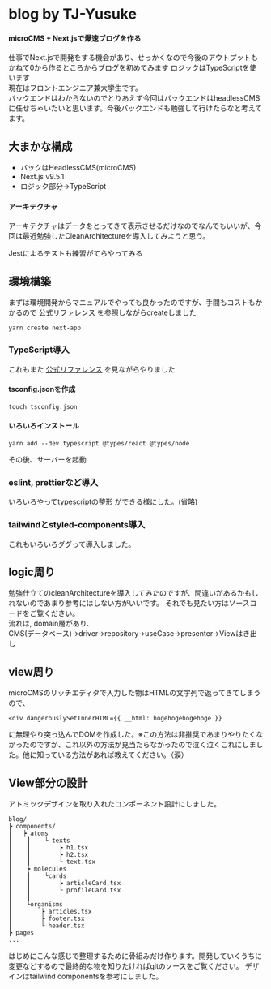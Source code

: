 # blog by TJ-Yusuke
#### microCMS + Next.jsで爆速ブログを作る

仕事でNext.jsで開発をする機会があり、せっかくなので今後のアウトプットもかねて0から作るところからブログを初めてみます
ロジックはTypeScriptを使います<br>
現在はフロントエンジニア兼大学生です。<br>
バックエンドはわからないのでとりあえず今回はバックエンドはheadlessCMSに任せちゃいたいと思います。今後バックエンドも勉強して行けたらなと考えてます。

## 大まかな構成
- バックはHeadlessCMS(microCMS)
- Next.js v9.5.1
- ロジック部分→TypeScript
#### アーキテクチャ
アーキテクチャはデータをとってきて表示させるだけなのでなんでもいいが、今回は最近勉強したCleanArchitectureを導入してみようと思う。

Jestによるテストも練習がてらやってみる


## 環境構築
まずは環境開発からマニュアルでやっても良かったのですが、手間もコストもかかるので [公式リファレンス](https://nextjs.org/docs/getting-started) を参照しながらcreateしました
~~~Linux Kernel Module
yarn create next-app
~~~
### TypeScript導入
これもまた [公式リファレンス](https://nextjs.org/docs/basic-features/typescript) を見ながらやりました
#### tsconfig.jsonを作成
~~~Linux Kernel Module
touch tsconfig.json
~~~
#### いろいろインストール
~~~
yarn add --dev typescript @types/react @types/node
~~~
その後、サーバーを起動

### eslint, prettierなど導入
いろいろやって[typescriptの整形](https://qiita.com/y-w/items/dcf5fb4af52e990109eb#typescript%E3%81%AE%E3%81%9F%E3%82%81%E3%81%AEeslint%E3%81%A8prettier%E3%81%AE%E4%BD%B5%E7%94%A8%E8%A8%AD%E5%AE%9A) ができる様にした。(省略)

### tailwindとstyled-components導入
これもいろいろググって導入しました。

## logic周り
勉強仕立てのcleanArchitectureを導入してみたのですが、間違いがあるかもしれないのであまり参考にはしない方がいいです。
それでも見たい方はソースコードをご覧ください。
<br>流れは, domain層があり、<br>
CMS(データベース)→driver→repository→useCase→presenter→Viewはき出し

## view周り
microCMSのリッチエディタで入力した物はHTMLの文字列で返ってきてしまうので、<br>

`<div dangerouslySetInnerHTML={{ __html: hogehogehogehoge }}`<br>

に無理やり突っ込んでDOMを作成した。※この方法は非推奨であまりやりたくなかったのですが、これ以外の方法が見当たらなかったので泣く泣くこれにしました。他に知っている方法があれば教えてください。（涙）


## View部分の設計
アトミックデザインを取り入れたコンポーネント設計にしました。
```
blog/
┣ components/
┃   ┝ atoms
┃    ┃    └ texts
┃    ┃        ┝ h1.tsx
┃    ┃        ┝ h2.tsx
┃    ┃        └ text.tsx
┃    ┝ molecules
┃    ┃    └cards
┃    ┃        ┝ articleCard.tsx
┃    ┃        └ profileCard.tsx
┃    ┃
┃    └organisms
┃        ┝ articles.tsx
┃        ┝ footer.tsx
┃        └ header.tsx
┣ pages
...
```
はじめにこんな感じで整理するために骨組みだけ作ります。開発していくうちに変更などするので最終的な物を知りたければgitのソースをご覧ください。
デザインはtailwind componentsを参考にしました。